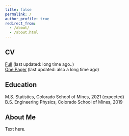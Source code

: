 ```yaml
---
title: false
permalink: /
author_profile: true
redirect_from: 
  - /about/
  - /about.html
---
```



CV
------
[Full](https://wsdaniels.github.io/files/william_daniels_CV_full.pdf) (last updated: long time ago..)  
[One Pager](https://wsdaniels.github.io/files/william_daniels_CV_short.pdf) (last updated: also a long time ago)


Education
------
M.S. Statistics, Colorado School of Mines, 2021 (expected)  
B.S. Engineering Physics, Colorado School of Mines, 2019

About Me
------
Text here.

